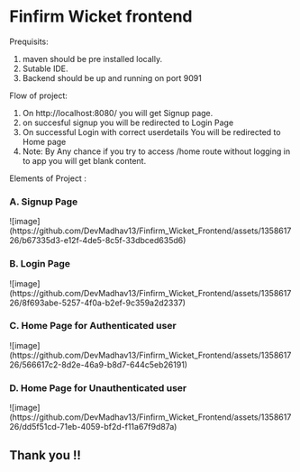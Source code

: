 <h1>Finfirm Wicket frontend</h1>

Prequisits:

1. maven should be pre installed locally.
2. Sutable IDE.
3. Backend should be up and running on port 9091

Flow of project:
1.  On http://localhost:8080/ you will get Signup page.
2.  on succesful signup you will be redirected to Login Page
3.   On successful Login with correct userdetails You will be redirected to Home page
4.   Note: By Any chance if you try to access /home route without logging in to app you will get blank content.

 Elements of Project :
<h3> A. Signup Page</h3>
![image](https://github.com/DevMadhav13/Finfirm_Wicket_Frontend/assets/135861726/b67335d3-e12f-4de5-8c5f-33dbced635d6)
<h3> B. Login Page</h3>
![image](https://github.com/DevMadhav13/Finfirm_Wicket_Frontend/assets/135861726/8f693abe-5257-4f0a-b2ef-9c359a2d2337)
<h3> C. Home Page for Authenticated user</h3>
![image](https://github.com/DevMadhav13/Finfirm_Wicket_Frontend/assets/135861726/566617c2-8d2e-46a9-b8d7-644c5eb26191)
<h3> D. Home Page for Unauthenticated user</h3>
![image](https://github.com/DevMadhav13/Finfirm_Wicket_Frontend/assets/135861726/dd5f51cd-71eb-4059-bf2d-f11a67f9d87a)



 <h2>Thank you !!</h2>
 <h2 Happy Coding !!</h2>





